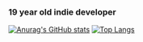### 19 year old indie developer
[![Anurag's GitHub stats](https://github-readme-stats.vercel.app/api?username=69ShadesOfPeanut&count_private=true&show_icons=true&theme=radical)](https://github.com/anuraghazra/github-readme-stats)
[![Top Langs](https://github-readme-stats.vercel.app/api/top-langs/?username=69ShadesOfPeanut&layout=compact)](https://github.com/anuraghazra/github-readme-stats)
